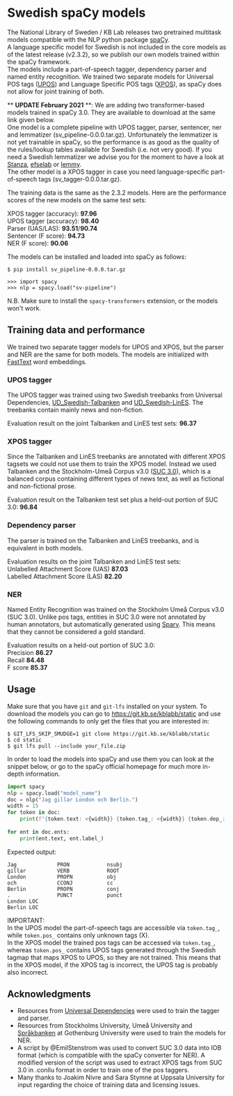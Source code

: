 # Swedish spaCy models

The National Library of Sweden / KB Lab releases two pretrained multitask models compatible with the NLP python package [spaCy](https://spacy.io/).  
A language specific model for Swedish is not included in the core models as of the latest release (v2.3.2), so we publish our own models trained within the spaCy framework.  
The models include a part-of-speech tagger, dependency parser and named entity recognition. We trained two separate models for Universal POS tags ([UPOS](https://universaldependencies.org/u/pos/)) and Language Specific POS tags ([XPOS](https://universaldependencies.org/sv/index.html)), as spaCy does not allow for joint training of both. 

** **UPDATE February 2021** **: We are adding two transformer-based models trained in spaCy 3.0. They are available to download at the same link given below.  
One model is a complete pipeline with UPOS tagger, parser, sentencer, ner and lemmatizer (sv_pipeline-0.0.0.tar.gz). Unfortunately the lemmatizer is not yet trainable in spaCy, so the performance is as good as the quality of the rules/lookup tables available for Swedish (i.e. not very good). If you need a Swedish lemmatizer we advise you for the moment to have a look at [Stanza](https://stanfordnlp.github.io/stanza/), [efselab](https://github.com/robertostling/efselab/blob/master/README.md) or [lemmy](https://github.com/sorenlind/lemmy).  
The other model is a XPOS tagger in case you need language-specific part-of-speech tags (sv_tagger-0.0.0.tar.gz).  

The training data is the same as the 2.3.2 models. Here are the performance scores of the new models on the same test sets:

XPOS tagger (accuracy): **97.96**  
UPOS tagger (accuracy): **98.40**  
Parser (UAS/LAS): **93.51**/**90.74**  
Sentencer (F score): **94.73**  
NER (F score): **90.06**

The models can be installed and loaded into spaCy as follows:  
```
$ pip install sv_pipeline-0.0.0.tar.gz

>>> import spacy
>>> nlp = spacy.load("sv-pipeline")
```
N.B. Make sure to install the `spacy-transformers` extension, or the models won't work.

## Training data and performance

We trained two separate tagger models for UPOS and XPOS, but the parser and NER are the same for both models. The models are initialized with [FastText](https://fasttext.cc/docs/en/crawl-vectors.html) word embeddings.

### UPOS tagger

The UPOS tagger was trained using two Swedish treebanks from Universal Dependencies, [UD_Swedish-Talbanken](https://universaldependencies.org/treebanks/sv_talbanken/index.html) and [UD_Swedish-LinES](https://universaldependencies.org/treebanks/sv_lines/index.html). The treebanks contain mainly news and non-fiction.

Evaluation result on the joint Talbanken and LinES test sets: **96.37**


### XPOS tagger

Since the Talbanken and LinES treebanks are annotated with different XPOS tagsets we could not use them to train the XPOS model. Instead we used Talbanken and the Stockholm-Umeå Corpus v3.0 ([SUC 3.0](https://spraakbanken.gu.se/en/resources/suc3)), which is a balanced corpus containing different types of news text, as well as fictional and non-fictional prose.  

Evaluation result on the Talbanken test set plus a held-out portion of SUC 3.0: **96.84**

### Dependency parser

The parser is trained on the Talbanken and LinES treebanks, and is equivalent in both models.

Evaluation results on the joint Talbanken and LinES test sets:  
Unlabelled Attachment Score (UAS) **87.03**  
Labelled Attachment Score (LAS) **82.20**

### NER

Named Entity Recognition was trained on the Stockholm Umeå Corpus v3.0 (SUC 3.0). Unlike pos tags, entities in SUC 3.0 were not annotated by human annotators, but automatically generated using [Sparv](https://spraakbanken.gu.se/en/tools/sparv/annotations). This means that they cannot be considered a gold standard.

Evaluation results on a held-out portion of SUC 3.0:  
Precision **86.27**  
Recall **84.48**  
F score **85.37**


## Usage

Make sure that you have `git` and `git-lfs` installed on your system. To download the models you can go to https://git.kb.se/kblabb/static and use the following commands to only get the files that you are interested in:

```
$ GIT_LFS_SKIP_SMUDGE=1 git clone https://git.kb.se/kblabb/static
$ cd static
$ git lfs pull --include your_file.zip
```
In order to load the models into spaCy and use them you can look at the snippet below, or go to the spaCy official homepage for much more in-depth information. 

```python
import spacy
nlp = spacy.load("model_name")
doc = nlp("Jag gillar London och Berlin.")
width = 15
for token in doc:
    print(f"{token.text: <{width}} {token.tag_: <{width}} {token.dep_: <{width}}")
    
for ent in doc.ents:
    print(ent.text, ent.label_)
```

Expected output:
```
Jag             PRON            nsubj          
gillar          VERB            ROOT           
London          PROPN           obj            
och             CCONJ           cc             
Berlin          PROPN           conj           
.               PUNCT           punct          
London LOC
Berlin LOC
```

IMPORTANT:   
In the UPOS model the part-of-speech tags are accessible via `token.tag_`, while `token.pos_` contains only unknown tags (X).  
In the XPOS model the trained pos tags can be accessed via `token.tag_`, whereas `token.pos_` contains UPOS tags generated through the Swedish tagmap that maps XPOS to UPOS, so they are not trained. This means that in the XPOS model, if the XPOS tag is incorrect, the UPOS tag is probably also incorrect.

## Acknowledgments

* Resources from [Universal Dependencies](https://universaldependencies.org/) were used to train the tagger and parser.
* Resources from Stockholms University, Umeå University and [Språkbanken](https://spraakbanken.gu.se/) at Gothenburg University were used to train the models for NER.
* A script by @EmilStenstrom was used to convert SUC 3.0 data into IOB format (which is compatible with the spaCy converter for NER). A modified version of the script was used to extract XPOS tags from SUC 3.0 in .conllu format in order to train one of the pos taggers.
* Many thanks to Joakim Nivre and Sara Stymne at Uppsala University for input regarding the choice of training data and licensing issues.
